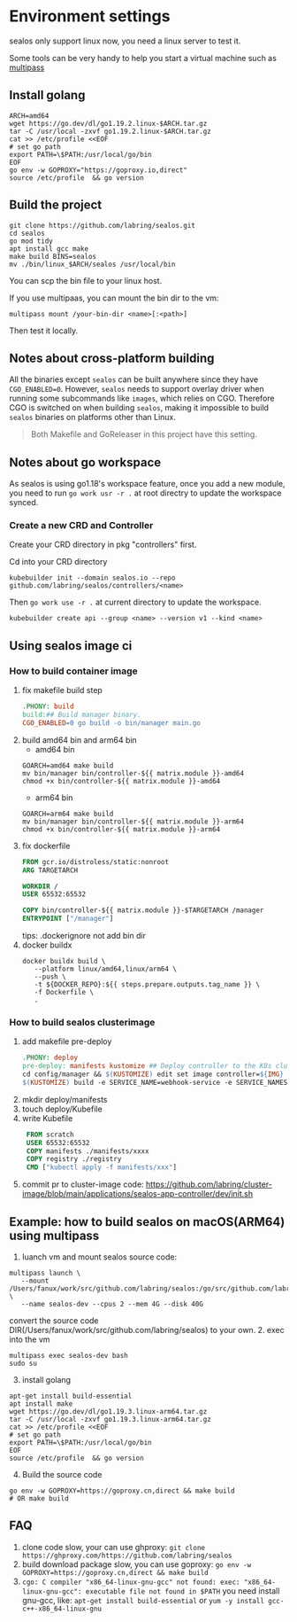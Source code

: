 # Environment settings

sealos only support linux now, you need a linux server to test it.

Some tools can be very handy to help you start a virtual machine such as [multipass](https://multipass.run/)

## Install golang

```shell
ARCH=amd64
wget https://go.dev/dl/go1.19.2.linux-$ARCH.tar.gz
tar -C /usr/local -zxvf go1.19.2.linux-$ARCH.tar.gz
cat >> /etc/profile <<EOF
# set go path
export PATH=\$PATH:/usr/local/go/bin
EOF
go env -w GOPROXY="https://goproxy.io,direct"
source /etc/profile  && go version
```

## Build the project

```shell script
git clone https://github.com/labring/sealos.git
cd sealos
go mod tidy 
apt install gcc make
make build BINS=sealos
mv ./bin/linux_$ARCH/sealos /usr/local/bin
```

You can scp the bin file to your linux host.

If you use multipaas, you can mount the bin dir to the vm:

```shell script
multipass mount /your-bin-dir <name>[:<path>]
```

Then test it locally.

## Notes about cross-platform building

All the binaries except `sealos` can be built anywhere since they have `CGO_ENABLED=0`. However, `sealos` needs to support overlay driver when running some subcommands like `images`, which relies on CGO. Therefore CGO is switched on when building `sealos`, making it impossible to build `sealos` binaries on platforms other than Linux.

> Both Makefile and GoReleaser in this project have this setting.

## Notes about go workspace

As sealos is using go1.18's workspace feature, once you add a new module, you need to run `go work usr -r .` at root directry to update the workspace synced.

### Create a new CRD and Controller
Create your CRD directory in pkg "controllers" first.

Cd into your CRD directory

```shell script
kubebuilder init --domain sealos.io --repo github.com/labring/sealos/controllers/<name>
```

Then `go work use -r .` at current directory to update the workspace.

```shell script
kubebuilder create api --group <name> --version v1 --kind <name>
```

## Using sealos image ci

### How to build container image
1. fix makefile build step
    ```makefile
   .PHONY: build
    build:## Build manager binary.
    CGO_ENABLED=0 go build -o bin/manager main.go
    ```
2. build amd64 bin and arm64 bin
    - amd64 bin
   ```
   GOARCH=amd64 make build
   mv bin/manager bin/controller-${{ matrix.module }}-amd64
   chmod +x bin/controller-${{ matrix.module }}-amd64
   ```
    - arm64 bin
   ```
   GOARCH=arm64 make build
   mv bin/manager bin/controller-${{ matrix.module }}-arm64
   chmod +x bin/controller-${{ matrix.module }}-arm64
   ```
3. fix dockerfile
   ```dockerfile
   FROM gcr.io/distroless/static:nonroot
   ARG TARGETARCH
   
   WORKDIR /
   USER 65532:65532
   
   COPY bin/controller-${{ matrix.module }}-$TARGETARCH /manager
   ENTRYPOINT ["/manager"]
   ```
   tips: .dockerignore not add bin dir
4. docker buildx
   ```shell
   docker buildx build \
      --platform linux/amd64,linux/arm64 \
      --push \
      -t ${DOCKER_REPO}:${{ steps.prepare.outputs.tag_name }} \
      -f Dockerfile \
      .
   ```

### How to build sealos clusterimage

1. add makefile pre-deploy
   ```makefile
   .PHONY: deploy
   pre-deploy: manifests kustomize ## Deploy controller to the K8s cluster specified in ~/.kube/config.
   cd config/manager && $(KUSTOMIZE) edit set image controller=${IMG}
   $(KUSTOMIZE) build -e SERVICE_NAME=webhook-service -e SERVICE_NAMESPACE=system config/default  > deploy/manifests/deploy.yaml.tmpl
   ```
2. mkdir deploy/manifests
3. touch deploy/Kubefile
4. write Kubefile
   ```dockerfile
    FROM scratch
    USER 65532:65532
    COPY manifests ./manifests/xxxx
    COPY registry ./registry
    CMD ["kubectl apply -f manifests/xxx"]
   ```
5. commit pr to cluster-image
   code:  https://github.com/labring/cluster-image/blob/main/applications/sealos-app-controller/dev/init.sh

## Example: how to build sealos on macOS(ARM64) using multipass

1. luanch vm and mount sealos source code:
```shell
multipass launch \
   --mount /Users/fanux/work/src/github.com/labring/sealos:/go/src/github.com/labring/sealos \
   --name sealos-dev --cpus 2 --mem 4G --disk 40G
```
convert the source code DIR(/Users/fanux/work/src/github.com/labring/sealos) to your own.
2. exec into the vm
```shell
multipass exec sealos-dev bash
sudo su
```
3. install golang
```shell
apt-get install build-essential
apt install make
wget https://go.dev/dl/go1.19.3.linux-arm64.tar.gz
tar -C /usr/local -zxvf go1.19.3.linux-arm64.tar.gz
cat >> /etc/profile <<EOF
# set go path
export PATH=\$PATH:/usr/local/go/bin
EOF
source /etc/profile  && go version
```
4. Build the source code
```shell
go env -w GOPROXY=https://goproxy.cn,direct && make build
# OR make build
```

## FAQ

1. clone code slow, your can use ghproxy: `git clone https://ghproxy.com/https://github.com/labring/sealos`
2. build download package slow, you can use goproxy: `go env -w GOPROXY=https://goproxy.cn,direct && make build`
3. `cgo: C compiler "x86_64-linux-gnu-gcc" not found: exec: "x86_64-linux-gnu-gcc": executable file not found in $PATH` you need install gnu-gcc, like: `apt-get install build-essential` or `yum -y install gcc-c++-x86_64-linux-gnu`
